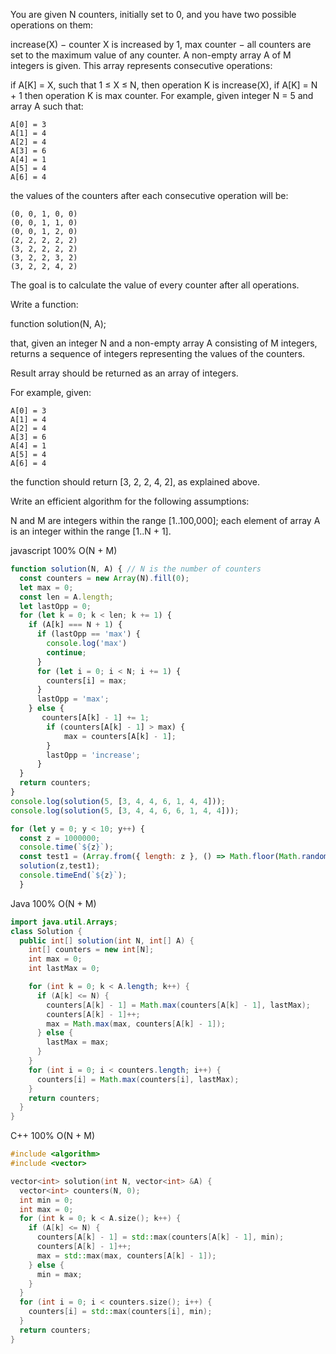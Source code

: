 You are given N counters, initially set to 0, and you have two possible operations on them:

increase(X) − counter X is increased by 1,
max counter − all counters are set to the maximum value of any counter.
A non-empty array A of M integers is given. This array represents consecutive operations:

if A[K] = X, such that 1 ≤ X ≤ N, then operation K is increase(X),
if A[K] = N + 1 then operation K is max counter.
For example, given integer N = 5 and array A such that:

    A[0] = 3
    A[1] = 4
    A[2] = 4
    A[3] = 6
    A[4] = 1
    A[5] = 4
    A[6] = 4
the values of the counters after each consecutive operation will be:

    (0, 0, 1, 0, 0)
    (0, 0, 1, 1, 0)
    (0, 0, 1, 2, 0)
    (2, 2, 2, 2, 2)
    (3, 2, 2, 2, 2)
    (3, 2, 2, 3, 2)
    (3, 2, 2, 4, 2)
The goal is to calculate the value of every counter after all operations.

Write a function:

function solution(N, A);

that, given an integer N and a non-empty array A consisting of M integers, returns a sequence of integers representing the values of the counters.

Result array should be returned as an array of integers.

For example, given:

    A[0] = 3
    A[1] = 4
    A[2] = 4
    A[3] = 6
    A[4] = 1
    A[5] = 4
    A[6] = 4
the function should return [3, 2, 2, 4, 2], as explained above.

Write an efficient algorithm for the following assumptions:

N and M are integers within the range [1..100,000];
each element of array A is an integer within the range [1..N + 1].

javascript 100% O(N + M) 
```javascript
function solution(N, A) { // N is the number of counters
  const counters = new Array(N).fill(0);
  let max = 0;
  const len = A.length;
  let lastOpp = 0;
  for (let k = 0; k < len; k += 1) {          
    if (A[k] === N + 1) {
      if (lastOpp == 'max') {
        console.log('max')
        continue;
      } 
      for (let i = 0; i < N; i += 1) {
        counters[i] = max;
      }
      lastOpp = 'max';
    } else {
       counters[A[k] - 1] += 1; 
        if (counters[A[k] - 1] > max) {
            max = counters[A[k] - 1];
        }
        lastOpp = 'increase';
      } 
  }
  return counters;
}
console.log(solution(5, [3, 4, 4, 6, 1, 4, 4]));
console.log(solution(5, [3, 4, 4, 6, 6, 1, 4, 4]));

for (let y = 0; y < 10; y++) {
  const z = 1000000;
  console.time(`${z}`);
  const test1 = (Array.from({ length: z }, () => Math.floor(Math.random() * z)));
  solution(z,test1);
  console.timeEnd(`${z}`);
  }

```


Java 100% O(N + M)
```java
import java.util.Arrays;
class Solution {
  public int[] solution(int N, int[] A) {
    int[] counters = new int[N];
    int max = 0;
    int lastMax = 0;

    for (int k = 0; k < A.length; k++) {
      if (A[k] <= N) {
        counters[A[k] - 1] = Math.max(counters[A[k] - 1], lastMax);
        counters[A[k] - 1]++;
        max = Math.max(max, counters[A[k] - 1]);
      } else {
        lastMax = max;
      }
    }
    for (int i = 0; i < counters.length; i++) {
      counters[i] = Math.max(counters[i], lastMax);
    }
    return counters;
  }
}
```


C++ 100% O(N + M)
```c++
#include <algorithm>
#include <vector>

vector<int> solution(int N, vector<int> &A) {
  vector<int> counters(N, 0);
  int min = 0;
  int max = 0;
  for (int k = 0; k < A.size(); k++) {
    if (A[k] <= N) {
      counters[A[k] - 1] = std::max(counters[A[k] - 1], min);
      counters[A[k] - 1]++;
      max = std::max(max, counters[A[k] - 1]);
    } else {
      min = max;
    }
  }
  for (int i = 0; i < counters.size(); i++) {
    counters[i] = std::max(counters[i], min);
  }
  return counters;
}


```